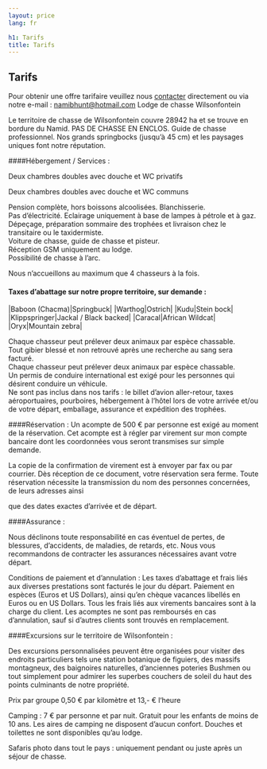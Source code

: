 ```yaml
---
layout: price
lang: fr

h1: Tarifs
title: Tarifs
---
```


Tarifs
----

Pour obtenir une offre tarifaire veuillez nous [contacter](http://wilsonfontein.de/en/kontakt.htm) directement ou via notre e-mail :
namibhunt@hotmail.com
Lodge de chasse Wilsonfontein

Le territoire de chasse de Wilsonfontein couvre 28942 ha et se trouve en bordure du Namid. PAS DE
CHASSE EN ENCLOS. Guide de chasse professionnel.
Nos grands springbocks (jusqu’à 45 cm) et les paysages uniques font notre réputation.

####Hébergement / Services :

Deux chambres doubles avec douche et WC privatifs

Deux chambres doubles avec douche et WC communs

Pension complète, hors boissons alcoolisées. Blanchisserie.<br />
Pas d’électricité. Eclairage uniquement à base de lampes à pétrole et à gaz.<br />
Dépeçage, préparation sommaire des trophées et livraison chez le transitaire ou le taxidermiste.<br />
Voiture de chasse, guide de chasse et pisteur.<br />
Réception GSM uniquement au lodge.<br />
Possibilité de chasse à l’arc.<br />

Nous n’accueillons au maximum que 4 chasseurs à la fois.

<!--

####Prix journaliers :
|Jour de repos / Accompagnateur||90 €|
|Jour de chasse, hébergement en chambre double base|1:1|180 €|
|Jour de chasse, hébergement en chambre double base|2:1@| 160 €|
|Transfert lodge – aéroport aller-retour (par groupe)||200 €|
|Excursions de pêche, shopping ou autres motifs que la chasse (par Km) ||0.8 €|

-->

#### Taxes d’abattage sur notre propre territoire, sur demande :
|Baboon (Chacma)|Springbuck|
|Warthog|Ostrich|
|Kudu|Stein bock|
|Klippspringer|Jackal / Black backed|
|Caracal|African Wildcat|
|Oryx|Mountain zebra|

Chaque chasseur peut prélever deux animaux par espèce
chassable.<br />
Tout gibier blessé et non retrouvé après une recherche au sang sera facturé.<br />
Chaque chasseur peut prélever deux animaux par espèce chassable.<br />
Un permis de conduire international est exigé pour les personnes qui désirent conduire un véhicule.<br />
Ne sont pas inclus dans nos tarifs : le billet d’avion aller-retour, taxes aéroportuaires, pourboires,
hébergement à l‘hôtel lors de votre arrivée et/ou de votre départ, emballage, assurance et expédition des
trophées.

####Réservation :
Un acompte de 500 € par personne est exigé au moment de la réservation.
Cet acompte est à régler par virement sur mon compte bancaire dont les coordonnées vous seront
transmises sur simple demande.

La copie de la confirmation de virement est à envoyer par fax ou par courrier.
Dès réception de ce document, votre réservation sera ferme.
Toute réservation nécessite la transmission du nom des personnes concernées, de leurs adresses ainsi

que des dates exactes d’arrivée et de départ.

####Assurance :

Nous déclinons toute responsabilité en cas éventuel de pertes, de blessures, d’accidents, de maladies, de
retards, etc.
Nous vous recommandons de contracter les assurances nécessaires avant votre départ.

Conditions de paiement et d’annulation :
Les taxes d’abattage et frais liés aux diverses prestations sont facturés le jour du départ.
Paiement en espèces (Euros et US Dollars), ainsi qu’en chèque vacances libellés en Euros ou en US
Dollars.
Tous les frais liés aux virements bancaires sont à la charge du client.
Les acomptes ne sont pas remboursés en cas d’annulation, sauf si d’autres clients sont trouvés en
remplacement.

####Excursions sur le territoire de Wilsonfontein :

Des excursions personnalisées peuvent être organisées pour visiter des endroits particuliers tels
une station botanique de figuiers, des massifs montagneux, des baignoires naturelles, d’anciennes
poteries Bushmen ou tout simplement pour admirer les superbes couchers de soleil du haut des points
culminants de notre propriété.

Prix par groupe 0,50 € par kilomètre et 13,- € l‘heure

Camping :
7 € par personne et par nuit. Gratuit pour les enfants de moins de 10 ans.
Les aires de camping ne disposent d’aucun confort. Douches et toilettes ne sont disponibles qu’au
lodge.

Safaris photo dans tout le pays : uniquement pendant ou juste après un séjour de chasse.

<!--

Prix par jour

|1 personne|300 €||
|2 personnes |260 €| par personne|
|3 personnes |230 €| par personne|
|4 personnes |190 €| par personne|
|5 personnes |170 €| par personne|
|6 personnes |160 €| par personne|
Sont inclus dans ce tarif : pension complète en chambre double, véhicule et chauffeur.
Ne sont pas inclus dans ce tarif : droits d’entrée, pourboires et boissons alcoolisées.

-->
